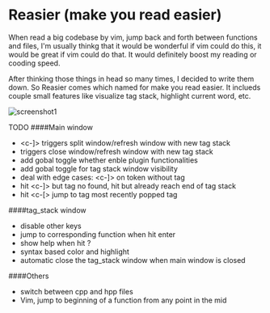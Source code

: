 # Reasier (make you read easier)
When read a big codebase by vim, jump back and forth between functions and files, I'm usually thinkg that it would be wonderful if vim could do this, it would be great if vim could do that. It would definitely boost my reading or cooding speed.

After thinking those things in head so many times, I decided to write them down. So Reasier comes which named for make you read easier. It inclueds couple small features like visualize tag stack, highlight current word, etc.

![screenshot1](http://i.imgur.com/WrqFZzg.png)

TODO
####Main window 
-  <c-]> triggers split window/refresh window with new tag stack
-  <c-t> triggers close window/refresh window with new tag stack
-  add gobal toggle whether enble plugin functionalities
-  add gobal toggle for tag stack window visibility
-  deal with edge cases: <c-]> on token without tag
-  hit <c-]> but tag no found, hit <c-t> but already reach end of tag stack
-  hit <c-[> jump to tag most recently popped tag


####tag_stack window
-  disable other keys
-  jump to corresponding function when hit enter
-  show help when hit ?
-  syntax based color and highlight
-  automatic close the tag_stack window when main window is closed

####Others
-  switch between cpp and hpp files
-  Vim, jump to beginning of a function from any point in the mid

